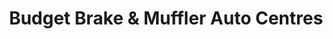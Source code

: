 ---
title: "Budget Brake & Muffler Auto Centres"
url: /vancouver/budget-brake-and-muffler-auto-centres/
shop: car repair
---
